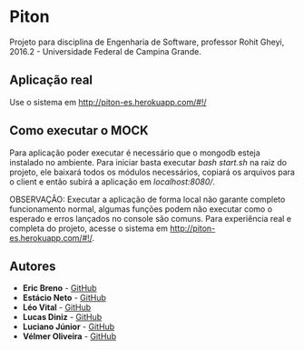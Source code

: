 # Piton

Projeto para disciplina de Engenharia de Software, professor Rohit Gheyi, 2016.2 - Universidade Federal de Campina Grande.

## Aplicação real

Use o sistema em
http://piton-es.herokuapp.com/#!/

## Como executar o MOCK

Para aplicação poder executar é necessário que o mongodb esteja instalado no ambiente.
Para iniciar basta executar *bash start.sh* na raiz do projeto, ele baixará todos os 
módulos necessários, copiará os arquivos para o client e então subirá a aplicação em
*localhost:8080/*.

OBSERVAÇÃO: Executar a aplicação de forma local não garante completo funcionamento normal,
algumas funções podem não executar como o esperado e erros lançados no console são comuns.
Para experiência real e completa do projeto, acesse o sistema em http://piton-es.herokuapp.com/#!/. 

## Autores

* **Eric Breno** - [GitHub](https://github.com/ericbreno)
* **Estácio Neto** - [GitHub](https://github.com/estacioneto)
* **Léo Vital** - [GitHub](https://github.com/Leulz)
* **Lucas Diniz** - [GitHub](https://github.com/lucasdiniz)
* **Luciano Júnior** - [GitHub](https://github.com/luciannojunior)
* **Vélmer Oliveira** - [GitHub](https://github.com/Velmer)
